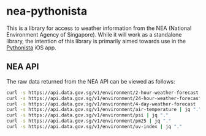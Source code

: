 # nea-pythonista

This is a library for access to weather information from the NEA (National Environment Agency of Singapore).
While it will work as a standalone library, the intention of this library is primarily aimed towards
use in the [Pythonista](http://www.omz-software.com/pythonista/) iOS app.

## NEA API

The raw data returned from the NEA API can be viewed as follows:

```bash
curl -s https://api.data.gov.sg/v1/environment/2-hour-weather-forecast | jq "."
curl -s https://api.data.gov.sg/v1/environment/24-hour-weather-forecast | jq "."
curl -s https://api.data.gov.sg/v1/environment/4-day-weather-forecast | jq "."
curl -s https://api.data.gov.sg/v1/environment/air-temperature | jq "."
curl -s https://api.data.gov.sg/v1/environment/psi | jq "."
curl -s https://api.data.gov.sg/v1/environment/pm25 | jq "."
curl -s https://api.data.gov.sg/v1/environment/uv-index | jq "."
```
